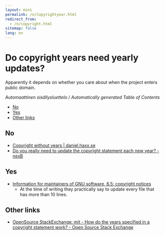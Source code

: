 ```yaml
---
layout: mini
permalink: /n/ćopyrightyear.html
redirect_from:
  - /n/copyright.html
sitemap: false
lang: en
---
```


# Do copyright years need yearly updates?

Apparently it depends on whether you care about when the project enters public domain.

<!-- editorconfig-checker-disable -->
<!-- prettier-ignore-start -->

<!-- START doctoc generated TOC please keep comment here to allow auto update -->
<!-- DON'T EDIT THIS SECTION, INSTEAD RE-RUN doctoc TO UPDATE -->
<em lang="fi">Automaattinen sisällysluettelo</em> / <em lang="en">Automatically generated Table of Contents</em>

- [No](#no)
- [Yes](#yes)
- [Other links](#other-links)

<!-- END doctoc generated TOC please keep comment here to allow auto update -->

<!-- prettier-ignore-end -->
<!-- editorconfig-checker-enable -->

## No

- [Copyright without years | daniel.haxx.se](https://daniel.haxx.se/blog/2023/01/08/copyright-without-years/)
- [Do you really need to update the copyright statement each new year? - nexB](https://nexb.com/do-you-really-need-to-update-the-copyright-each-new-year/)

## Yes

- [Information for maintainers of GNU software, 6.5: copyright notices](https://www.gnu.org/prep/maintain/maintain.html#Copyright-Notices)
  - At the time of writing they practically say to update every file that has more than 10 lines.

## Other links

- [OpenSource StackExchange: mit - How do the years specified in a copyright statement work? - Open Source Stack Exchange](https://opensource.stackexchange.com/questions/6389/how-do-the-years-specified-in-a-copyright-statement-work)

